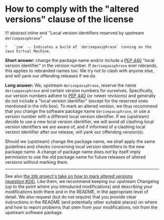 # How to comply with the "altered versions" clause of the license

!!! abstract inline end "Local version identifiers reserved by upstream `derivepassphrase`"

    *   `jvm` -- Indicates a build of `derivepassphrase` running on the Java Virtual Machine.

**Short answer:** change the package name and/or include a [PEP 440][] "local version identifier" in the version number.
If `derivepassphrase` ever rebrands, this applies to rebranded names too.
We try not to clash with anyone else, and will yank our offending releases if we do.

**Long answer:** We, upstream `derivepassphrase`, reserve the name `derivepassphrase` and certain version numbers for ourselves.
Specifically, our version numbers adhere to [PEP 440][] (or newer revisions) and generally do not include a "local version identifier" (except for the reserved ones mentioned in the info box).
To mark an altered version, we thus recommend that you change the software package name `derivepassphrase`, or use a version number with a different local version identifier.
If we (upstream) decide to use a new local version identifier, we will avoid all clashing local version identifiers we are aware of, and if informed of a clashing local version identifier after our release, will yank our offending version(s).

Should we (upstream) change the package name, we shall apply the same guidelines and checks concerning local version identifiers to the new package name.
A change of package name does *not* by itself imply permission to use the old package name for future releases of altered versions without marking them.

---

See also [the zlib project's take on how to mark altered versions (question #24)][ZLIB_FAQ].
Like them, we recommend keeping our upstream Changelog (up to the point where you introduced modifications) and describing your modifications both there and in the README, in the appropriate level of detail.
We also request (but do not require) that you provide clear instructions in the README (and potentially other suitable places) on where and how to report problems that stem from your modifications, not from the upstream software package.

[PEP 440]: https://peps.python.org/pep-0440/
[ZLIB_FAQ]: https://github.com/madler/zlib/blob/v1.3.1/FAQ
